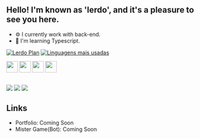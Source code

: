 ## Hello! I'm known as 'lerdo', and it's a pleasure to see you here. 
- ⚙️ I currently work with back-end.
- 📖 I'm learning Typescript.

[![Lerdo Plan](https://github-readme-stats.vercel.app/api?username=lerdo01&show_icons=true&theme=dracula)](https://github.com/lerdo01/github-readme-stats) [![Linguagens mais usadas](https://github-readme-stats.vercel.app/api/top-langs/?username=lerdo01&layout=compact&theme=dracula&langs_count=3)](https://github.com/anuraghazra/github-readme-stats)

<div>
  
 <img style="width: 30px; height: 30px;" src="https://cdn.jsdelivr.net/gh/devicons/devicon@latest/icons/javascript/javascript-original.svg" />
          
 <img style="width: 30px; height: 30px;" src="https://cdn.jsdelivr.net/gh/devicons/devicon@latest/icons/typescript/typescript-original.svg" />
          
 <img style="width: 30px; height: 30px;" src="https://cdn.jsdelivr.net/gh/devicons/devicon@latest/icons/html5/html5-original.svg" />
        
 <img style="width: 30px; height: 30px;" src="https://cdn.jsdelivr.net/gh/devicons/devicon@latest/icons/css3/css3-original.svg" />
          
</div>

##

<div>

<a href="https://www.instagram.com/_santosnw7/" target="_blank"><img src="https://img.shields.io/badge/Instagram-E4405F?style=for-the-badge&logo=instagram&logoColor=white" target="_blank"/></a>
<a href="https://youtube.com/@lerdo01" target="_blank"><img src="https://img.shields.io/badge/YouTube-FF0000?style=for-the-badge&logo=youtube&logoColor=white" target="_blank" /></a>
<a href="https://discordapp.com/users/699984529829658634" target="_blank"><img src="https://dcbadge.limes.pink/api/shield/699984529829658634?compact=true" target="_blank" /></a>
</div>

## Links

- Portfolio: Coming Soon
- Mister Game(Bot): Coming Soon
